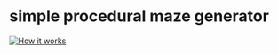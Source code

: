 # simple procedural maze generator

[![How it works](https://img.youtube.com/vi/gp1uFA5iJ4s.jpg)](https://www.youtube.com/watch?v=gp1uFA5iJ4s)
